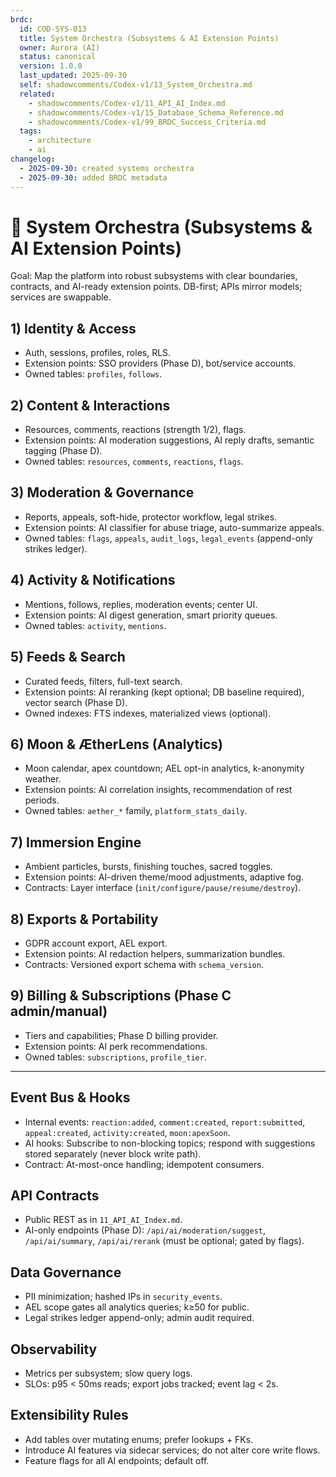 ```yaml
---
brdc:
  id: COD-SYS-013
  title: System Orchestra (Subsystems & AI Extension Points)
  owner: Aurora (AI)
  status: canonical
  version: 1.0.0
  last_updated: 2025-09-30
  self: shadowcomments/Codex-v1/13_System_Orchestra.md
  related:
    - shadowcomments/Codex-v1/11_API_AI_Index.md
    - shadowcomments/Codex-v1/15_Database_Schema_Reference.md
    - shadowcomments/Codex-v1/99_BRDC_Success_Criteria.md
  tags:
    - architecture
    - ai
changelog:
  - 2025-09-30: created systems orchestra
  - 2025-09-30: added BRDC metadata
---
```


# 🎼 System Orchestra (Subsystems & AI Extension Points)

Goal: Map the platform into robust subsystems with clear boundaries, contracts, and AI-ready extension points. DB-first; APIs mirror models; services are swappable.

## 1) Identity & Access
- Auth, sessions, profiles, roles, RLS.
- Extension points: SSO providers (Phase D), bot/service accounts.
- Owned tables: `profiles`, `follows`.

## 2) Content & Interactions
- Resources, comments, reactions (strength 1/2), flags.
- Extension points: AI moderation suggestions, AI reply drafts, semantic tagging (Phase D).
- Owned tables: `resources`, `comments`, `reactions`, `flags`.

## 3) Moderation & Governance
- Reports, appeals, soft-hide, protector workflow, legal strikes.
- Extension points: AI classifier for abuse triage, auto-summarize appeals.
- Owned tables: `flags`, `appeals`, `audit_logs`, `legal_events` (append-only strikes ledger).

## 4) Activity & Notifications
- Mentions, follows, replies, moderation events; center UI.
- Extension points: AI digest generation, smart priority queues.
- Owned tables: `activity`, `mentions`.

## 5) Feeds & Search
- Curated feeds, filters, full-text search.
- Extension points: AI reranking (kept optional; DB baseline required), vector search (Phase D).
- Owned indexes: FTS indexes, materialized views (optional).

## 6) Moon & ÆtherLens (Analytics)
- Moon calendar, apex countdown; AEL opt-in analytics, k-anonymity weather.
- Extension points: AI correlation insights, recommendation of rest periods.
- Owned tables: `aether_*` family, `platform_stats_daily`.

## 7) Immersion Engine
- Ambient particles, bursts, finishing touches, sacred toggles.
- Extension points: AI-driven theme/mood adjustments, adaptive fog.
- Contracts: Layer interface (`init/configure/pause/resume/destroy`).

## 8) Exports & Portability
- GDPR account export, AEL export.
- Extension points: AI redaction helpers, summarization bundles.
- Contracts: Versioned export schema with `schema_version`.

## 9) Billing & Subscriptions (Phase C admin/manual)
- Tiers and capabilities; Phase D billing provider.
- Extension points: AI perk recommendations.
- Owned tables: `subscriptions`, `profile_tier`.

---

## Event Bus & Hooks
- Internal events: `reaction:added`, `comment:created`, `report:submitted`, `appeal:created`, `activity:created`, `moon:apexSoon`.
- AI hooks: Subscribe to non-blocking topics; respond with suggestions stored separately (never block write path).
- Contract: At-most-once handling; idempotent consumers.

## API Contracts
- Public REST as in `11_API_AI_Index.md`.
- AI-only endpoints (Phase D): `/api/ai/moderation/suggest`, `/api/ai/summary`, `/api/ai/rerank` (must be optional; gated by flags).

## Data Governance
- PII minimization; hashed IPs in `security_events`.
- AEL scope gates all analytics queries; k≥50 for public.
- Legal strikes ledger append-only; admin audit required.

## Observability
- Metrics per subsystem; slow query logs.
- SLOs: p95 < 50ms reads; export jobs tracked; event lag < 2s.

## Extensibility Rules
- Add tables over mutating enums; prefer lookups + FKs.
- Introduce AI features via sidecar services; do not alter core write flows.
- Feature flags for all AI endpoints; default off.
